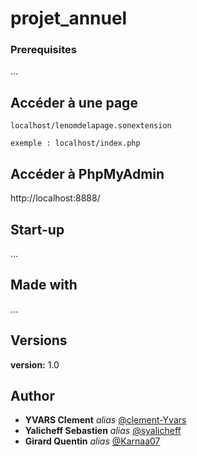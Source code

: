 # projet_annuel


### Prerequisites

...

## Accéder à une page 
```
localhost/lenomdelapage.sonextension

exemple : localhost/index.php
```
## Accéder à PhpMyAdmin
http://localhost:8888/

## Start-up

...

## Made with

...

## Versions

**version:** 1.0

## Author
* **YVARS Clement** _alias_ [@clement-Yvars](https://github.com/clement-Yvars)
* **Yalicheff Sebastien** _alias_ [@syalicheff](https://github.com/syalicheff)
* **Girard Quentin** _alias_ [@Karnaa07](https://github.com/Karnaa07)
